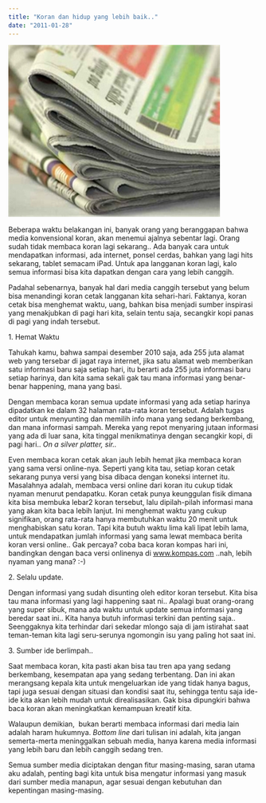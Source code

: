 ```yaml
---
title: "Koran dan hidup yang lebih baik.."
date: "2011-01-28"
---
```


[![setumpuk koran](images/koran.jpg "setumpuk koran")](http://bydnta.files.wordpress.com/2011/01/koran.jpg)

Beberapa waktu belakangan ini, banyak orang yang beranggapan bahwa media konvensional koran, akan menemui ajalnya sebentar lagi. Orang sudah tidak membaca koran lagi sekarang.. Ada banyak cara untuk mendapatkan informasi, ada internet, ponsel cerdas, bahkan yang lagi hits sekarang, tablet semacam iPad. Untuk apa langganan koran lagi, kalo semua informasi bisa kita dapatkan dengan cara yang lebih canggih.

Padahal sebenarnya, banyak hal dari media canggih tersebut yang belum bisa menandingi koran cetak langganan kita sehari-hari. Faktanya, koran cetak bisa menghemat waktu, uang, bahkan bisa menjadi sumber inspirasi yang menakjubkan di pagi hari kita, selain tentu saja, secangkir kopi panas di pagi yang indah tersebut.

1\. Hemat Waktu

Tahukah kamu, bahwa sampai desember 2010 saja, ada 255 juta alamat web yang tersebar di jagat raya internet, jika satu alamat web memberikan satu informasi baru saja setiap hari, itu berarti ada 255 juta informasi baru setiap harinya, dan kita sama sekali gak tau mana informasi yang benar-benar happening, mana yang basi.

Dengan membaca koran semua update informasi yang ada setiap harinya dipadatkan ke dalam 32 halaman rata-rata koran tersebut. Adalah tugas editor untuk menyunting dan memilih info mana yang sedang berkembang, dan mana informasi sampah. Mereka yang repot menyaring jutaan informasi yang ada di luar sana, kita tinggal menikmatinya dengan secangkir kopi, di pagi hari.. _On a silver platter, sir.._

Even membaca koran cetak akan jauh lebih hemat jika membaca koran yang sama versi online-nya. Seperti yang kita tau, setiap koran cetak sekarang punya versi yang bisa dibaca dengan koneksi internet itu. Masalahnya adalah, membaca versi online dari koran itu cukup tidak nyaman menurut pendapatku. Koran cetak punya keunggulan fisik dimana kita bisa membuka lebar2 koran tersebut, lalu dipilah-pilah informasi mana yang akan kita baca lebih lanjut. Ini menghemat waktu yang cukup signifikan, orang rata-rata hanya membutuhkan waktu 20 menit untuk menghabiskan satu koran. Tapi kita butuh waktu lima kali lipat lebih lama, untuk mendapatkan jumlah informasi yang sama lewat membaca berita koran versi online.. Gak percaya? coba baca koran kompas hari ini, bandingkan dengan baca versi onlinenya di www.kompas.com ..nah, lebih nyaman yang mana? :-)

2\. Selalu update.

Dengan informasi yang sudah disunting oleh editor koran tersebut. Kita bisa tau mana informasi yang lagi happening saat ni.. Apalagi buat orang-orang yang super sibuk, mana ada waktu untuk update semua informasi yang beredar saat ini.. Kita hanya butuh informasi terkini dan penting saja.. Seenggaknya kita terhindar dari sekedar mlongo saja di jam istirahat saat teman-teman kita lagi seru-serunya ngomongin isu yang paling hot saat ini.

3\. Sumber ide berlimpah..

Saat membaca koran, kita pasti akan bisa tau tren apa yang sedang berkembang, kesempatan apa yang sedang terbentang. Dan ini akan merangsang kepala kita untuk mengeluarkan ide yang tidak hanya bagus, tapi juga sesuai dengan situasi dan kondisi saat itu, sehingga tentu saja ide-ide kita akan lebih mudah untuk direalisasikan. Gak bisa dipungkiri bahwa baca koran akan meningkatkan kemampuan kreatif kita.

Walaupun demikian,  bukan berarti membaca informasi dari media lain adalah haram hukumnya. _Bottom line_ dari tulisan ini adalah, kita jangan semerta-merta meninggalkan sebuah media, hanya karena media informasi yang lebih baru dan lebih canggih sedang tren.

Semua sumber media diciptakan dengan fitur masing-masing, saran utama aku adalah, penting bagi kita untuk bisa mengatur informasi yang masuk dari sumber media manapun, agar sesuai dengan kebutuhan dan kepentingan masing-masing.
